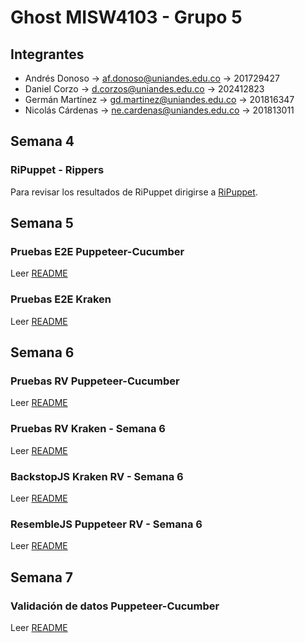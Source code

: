 # Ghost MISW4103 - Grupo 5
## Integrantes
- Andrés Donoso -> af.donoso@uniandes.edu.co -> 201729427
- Daniel Corzo -> d.corzos@uniandes.edu.co -> 202412823
- Germán Martínez -> gd.martinez@uniandes.edu.co -> 201816347
- Nicolás Cárdenas -> ne.cardenas@uniandes.edu.co -> 201813011

## Semana 4
### RiPuppet - Rippers
Para revisar los resultados de RiPuppet dirigirse a [RiPuppet](https://github.com/DavidMS73/ghost-consolidated-MISW4103/tree/main/RiPuppet).

## Semana 5
### Pruebas E2E Puppeteer-Cucumber
Leer [README](https://github.com/DavidMS73/ghost-consolidated-MISW4103/tree/main/Pruebas%20E2E/Puppeteer-Cucumber)

### Pruebas E2E Kraken
Leer [README](https://github.com/DavidMS73/ghost-consolidated-MISW4103/tree/main/Pruebas%20E2E/Kraken) 

## Semana 6
### Pruebas RV Puppeteer-Cucumber
Leer [README](https://github.com/DavidMS73/ghost-consolidated-MISW4103/tree/main/PruebasRV/Puppeteer-Cucumber#readme)

### Pruebas RV Kraken - Semana 6
Leer [README](https://github.com/DavidMS73/ghost-consolidated-MISW4103/tree/main/PruebasRV/Kraken#readme)

### BackstopJS Kraken RV - Semana 6
Leer [README](https://github.com/DavidMS73/ghost-consolidated-MISW4103/tree/main/BackstopKraken#readme)

### ResembleJS Puppeteer RV - Semana 6
Leer [README](https://github.com/DavidMS73/ghost-consolidated-MISW4103/tree/main/ResemblePuppeteer#readme)

## Semana 7
### Validación de datos Puppeteer-Cucumber
Leer [README](https://github.com/DavidMS73/ghost-consolidated-MISW4103/tree/main/DataValidation/Puppeteer-Cucumber#readme)
